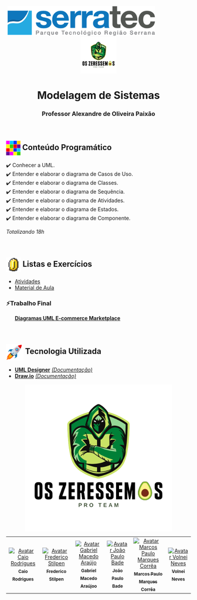 <p align="center">
   &nbsp;&nbsp;&nbsp;&nbsp;&nbsp;&nbsp;&nbsp;&nbsp;&nbsp;&nbsp;&nbsp;&nbsp;&nbsp;&nbsp;&nbsp;&nbsp;&nbsp;&nbsp;&nbsp;&nbsp;&nbsp;&nbsp;&nbsp;&nbsp;&nbsp;&nbsp;&nbsp;&nbsp;&nbsp;&nbsp;&nbsp;&nbsp;&nbsp;&nbsp;&nbsp;&nbsp;&nbsp;&nbsp;&nbsp;&nbsp;&nbsp;&nbsp;&nbsp;&nbsp;&nbsp;&nbsp;&nbsp;<img height="80px" src="../assets/logoSerratec.png" alt="logo serratec"/>&nbsp;&nbsp;&nbsp;&nbsp;&nbsp;&nbsp;&nbsp;&nbsp;&nbsp;&nbsp;&nbsp;&nbsp;&nbsp;&nbsp;&nbsp;&nbsp;&nbsp;&nbsp;&nbsp;&nbsp;&nbsp;&nbsp;&nbsp;&nbsp;<img height="100px" src="../assets/osZeressemosProTeam.png" alt="logo serratec"/>
</p>

<h1 align="center">Modelagem de Sistemas</h1>
<h3 align="center">Professor Alexandre de Oliveira Paixão</h3>

</br>

## <img  height="40px" align="center" src="../assets/colorBlock.gif"> Conteúdo Programático

✔️ Conhecer a UML.</br>
✔️ Entender e elaborar o diagrama de Casos de Uso.</br>
✔️ Entender e elaborar o diagrama de Classes.</br>
✔️ Entender e elaborar o diagrama de Sequência.</br>
✔️ Entender e elaborar o diagrama de Atividades.</br>
✔️ Entender e elaborar o diagrama de Estados.</br>
✔️ Entender e elaborar o diagrama de Componente.

*Totalizando 18h*

</br>

## <img  height="40px" align="center" src="../assets/coin.gif"> Listas e Exercícios
* [Atividades](atividades/)
* [Material de Aula](materialDeAula/)<br/>

### ⚡Trabalho Final
 &nbsp;&nbsp;&nbsp;&nbsp;&nbsp;&nbsp;[**Diagramas UML E-commerce Marketplace**](trabalhoFinal/)

</br>

## <img  height="45px" align="center" src="../assets/stockrocketgif.gif"> Tecnologia Utilizada

- [**UML Designer**](http://www.umldesigner.org/)    [*(Documentação)*](http://www.umldesigner.org/ref-doc/presentation.html)
- [**Draw.io**](https://drawio-app.com/product/)    [*(Documentação)*](https://drawio-app.com/tutorials/)

<p align="center">
  <img align="center" height="400px" src="../assets/osZeressemosProTeam.png"> 
</p>

<table>
  <tr>
    <td align="center">
      <a href="https://github.com/raiocodrigues">
        <img src="https://avatars.githubusercontent.com/u/82115790?v=4" width="100px;" alt="Avatar Caio Rodrigues"/><br>
        <sub>
          <b>Caio Rodrigues</b>
        </sub>
      </a>
    </td>
    <td align="center">
      <a href="https://github.com/FredericoStilpen">
        <img src="https://avatars.githubusercontent.com/u/82114348?v=4" width="100px;" alt="Avatar Frederico Stilpen"/><br>
        <sub>
          <b>Frederico Stilpen</b>
        </sub>
      </a><br>
    </td>
    <td align="center">
      <a href="https://github.com/M4G1Ck">
        <img src="https://avatars.githubusercontent.com/u/79328112?v=4" width="100px;" alt="Avatar Gabriel Macedo Araújo"/><br>
        <sub>
          <b>Gabriel Macedo Araújoo</b>
        </sub>
      </a><br>
    </td>
    <td align="center">
      <a href="https://github.com/JpBade">
        <img src="https://avatars.githubusercontent.com/u/82114843?v=4" width="100px;" alt="Avatar João Paulo Bade"/><br>
        <sub>
          <b>João Paulo Bade</b>
        </sub>
      </a><br>
    </td>
    <td align="center">
      <a href="https://github.com/marcosbarker">
        <img src="https://avatars.githubusercontent.com/u/57602117?v=4" width="100px;" alt="Avatar Marcos Paulo Marques Corrêa"/><br>
        <sub>
          <b>Marcos Paulo Marques Corrêa</b>
        </sub>
      </a><br>
    </td>
    <td align="center">
      <a href="https://github.com/Volneineves">
        <img src="https://avatars.githubusercontent.com/u/82004090?v=4" width="100px;" alt="Avatar Volnei Neves"/><br>
        <sub>
          <b>Volnei Neves</b>
        </sub>
      </a><br>
    </td>
</table>